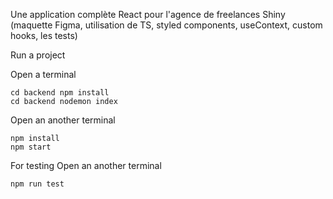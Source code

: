
Une application complète React pour l'agence de freelances Shiny (maquette Figma, utilisation de TS, styled components, useContext, custom hooks, les tests)

Run a project

Open a terminal

    cd backend npm install
    cd backend nodemon index

Open an another terminal

    npm install
    npm start
   
For testing
Open an another terminal

    npm run test
    



